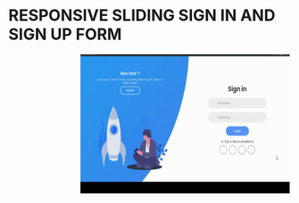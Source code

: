 # RESPONSIVE SLIDING SIGN IN AND SIGN UP FORM

<img align="right" height="250" width="375" alt="" src="https://github.com/Sree-raghavan/Login-form_responsive/blob/main/img/screenshot.gif" />
